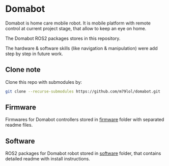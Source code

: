 # Domabot

Domabot is home care mobile robot.
It is mobile platform with remote control at current project stage, that allow to keep an eye on home.

The Domabot ROS2 packages stores in this repository.

The hardware & software skills (like navigation & manipulation) were add step by step in future work.

## Clone note

Clone this repo with submodules by:

```bash
git clone --recurse-submodules https://github.com/m79lol/domabot.git
```

## Firmware

Firmwares for Domabot controllers stored in [firmware](./firmware/) folder with separated readme files.

## Software

ROS2 packages for Domabot robot stored in [software](./software/) folder, that contains detailed readme with install instructions.

